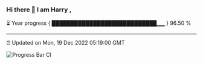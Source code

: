 ### Hi there 👋 I am Harry , 

⏳ Year progress { ████████████████████████████▁▁ } 96.50 %

---

⏰ Updated on Mon, 19 Dec 2022 05:19:00 GMT

![Progress Bar CI](https://github.com/duykhang68/duykhang68/workflows/Progress%20Bar%20CI/badge.svg)
